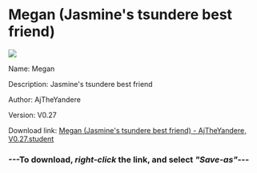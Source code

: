 # Megan (Jasmine's tsundere best friend)

<img src = "https://raw.githubusercontent.com/Arbiter1223/Koukou-Gurashi-Custom-Students/master/Students/Files/Megan%20(Jasmine's%20tsundere%20best%20friend).png">

Name: Megan

Description: Jasmine's tsundere best friend

Author: AjTheYandere

Version: V0.27

Download link: <a href="https://raw.githubusercontent.com/Arbiter1223/Koukou-Gurashi-Custom-Students/master/Students/Files/Megan%20(Jasmine's%20tsundere%20best%20friend)%20-%20AjTheYandere%2C%20V0.27.student">Megan (Jasmine's tsundere best friend) - AjTheYandere, V0.27.student</a>

### ---**To download, _right-click_ the link, and select _"Save-as"_**---

